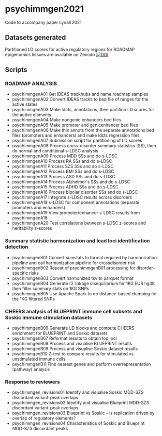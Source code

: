 # psychimmgen2021

Code to accompany paper Lynall 2021

## Datasets generated

Partitioned LD scores for active regulatory regions for ROADMAP epigenomics tissues are available on Zenodo [![DOI](https://zenodo.org/badge/DOI/10.5281/zenodo.5153661.svg)](https://doi.org/10.5281/zenodo.5153661)

## Scripts

### ROADMAP ANALYSIS
- psychimmgenA01  Get IDEAS trackhubs and name roadmap samples
- psychimmgenA02  Convert IDEAS tracks to bed file of ranges for the active states
- psychimmgenA03	Make ldcts, annotations, then partition LD scores for the active elements
- psychimmgenA04 	Make nongenic enhancers bed files 
- psychimmgenA05	Make promoter and genicenhancer bed files
- psychimmgenA06	Make thin annots from the separate annotations bed files (promoters and enhancers) and make ldcts regression files
- psychimmgenA07	Submission script for partitioning of LD scores
- psychimmgenA08	Process cross-disorder summary statistics (SS), then do normal and conditional s-LDSC analysis 
- psychimmgenA09	Process MDD SSs and do s-LDSC 
- psychimmgenA10	Process RA SSs and do s-LDSC
- psychimmgenA11	Process SZS SSs and do s-LDSC
- psychimmgenA12	Process BMI SSs and do s-LDSC
- psychimmgenA13	Process ASD SSs and do s-LDSC
- psychimmgenA14	Process Alzheimer's SSs and do s-LDSC
- psychimmgenA15	Process ADHD SSs and do s-LDSC
- psychimmgenA16	Process bipolar disorder SSs and do s-LDSC
- psychimmgenA17	Integrate s-LDSC results across disorders
- psychimmgenA18	s-LDSC for component annotations (separate promoters and enhancers) 
- psychimmgenA19	View promoter/enhancer s-LDSC results from psychimmgenA18
- psychimmgenA20	Test correlations between s-LDSC z-scores and heritability z-scores

### Summary statistic harmonization and lead loci identification detection
- psychimmgenB01	Convert sumstats to format required by harmonization pipeline and call harmonization pipeline for crossdisorder risk
- psychimmgenB02  Repeat of psychimmgenB01 processing for disorder-specific risks
- psychimmgenB03	Convert harmonized tsv to parquet format
- psychimmgenB04	Generate r2 linkage disequilibrium for 1KG EUR hg38 then filter summary stats on 1KG SNPs
- psychimmgenB05	Use Apache Spark to do distance-based clumping for the 1KG filtered SNPs

### CHEERS analysis of BLUEPRINT immune cell subsets and Soskic immune stimulation datasets
- psychimmgenB06	Generate LD blocks and compute CHEERS enrichment for BLUEPRINT and Soskic datasets
- psychimmgenB07	Reformat results to obtain top loci
- psychimmgenB08	Process and visualise BLUEPRINT results
- psychimmgenB09	Process and visualise Soskic dataset results
- psychimmgenB10	Z-test to compare results for stimulated vs. unstimulated immune cells
- psychimmgenB11	Find nearest genes and perform overrepresentation (pathway) analysis

### Response to reviewers
- psychimmgen_revisions01 Identify and visualise Soskic MDD-SZS discordant variant-peak overlaps
- psychimmgen_revisions02 Identify and visualise Blueprint MDD-SZS discordant variant-peak overlaps
- psychimmgen_revisions03 Blueprint vs Soskic – is replication driven by overlap of regulatory elements?
- psychimmgen_revisions04 Characteristics of Soskic and Blueprint MDD-SZS discordant peaks 





